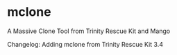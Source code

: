 # mclone
A Massive Clone Tool from Trinity Rescue Kit and Mango

Changelog:
Adding mclone from Trinity Rescue Kit 3.4
